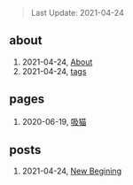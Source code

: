 > Last Update: 2021-04-24

## about
1. 2021-04-24, [About](about/me.md)
1. 2021-04-24, [tags](about/tags.md)
## pages
1. 2020-06-19, [吸猫](pages/吸猫.md)
## posts
1. 2021-04-24, [New Begining](posts/bookmarks.md)
